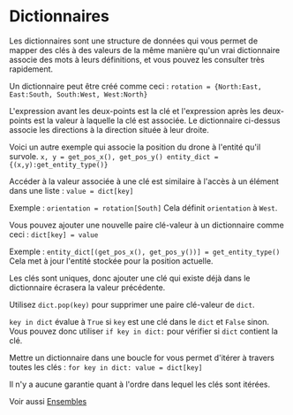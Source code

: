 # Dictionnaires

Les dictionnaires sont une structure de données qui vous permet de mapper des clés à des valeurs de la même manière qu'un vrai dictionnaire associe des mots à leurs définitions, et vous pouvez les consulter très rapidement.

Un dictionnaire peut être créé comme ceci :
`rotation = {North:East, East:South, South:West, West:North}`

L'expression avant les deux-points est la clé et l'expression après les deux-points est la valeur à laquelle la clé est associée. Le dictionnaire ci-dessus associe les directions à la direction située à leur droite.

Voici un autre exemple qui associe la position du drone à l'entité qu'il survole.
`x, y = get_pos_x(), get_pos_y()
entity_dict = {(x,y):get_entity_type()}`

Accéder à la valeur associée à une clé est similaire à l'accès à un élément dans une liste :
`value = dict[key]`

Exemple :
`orientation = rotation[South]`
Cela définit `orientation` à `West`.

Vous pouvez ajouter une nouvelle paire clé-valeur à un dictionnaire comme ceci :
`dict[key] = value`

Exemple :
`entity_dict[(get_pos_x(), get_pos_y())] = get_entity_type()`
Cela met à jour l'entité stockée pour la position actuelle.

Les clés sont uniques, donc ajouter une clé qui existe déjà dans le dictionnaire écrasera la valeur précédente.

Utilisez `dict.pop(key)` pour supprimer une paire clé-valeur de `dict`.

`key in dict` évalue à `True` si `key` est une clé dans le `dict` et `False` sinon. Vous pouvez donc utiliser `if key in dict:` pour vérifier si `dict` contient la clé.

Mettre un dictionnaire dans une boucle for vous permet d'itérer à travers toutes les clés :
`for key in dict:
 value = dict[key]`

Il n'y a aucune garantie quant à l'ordre dans lequel les clés sont itérées.

Voir aussi [Ensembles](docs/scripting/sets)